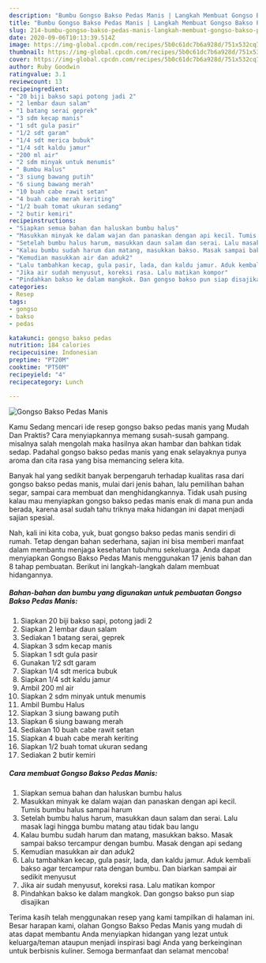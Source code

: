 ```yaml
---
description: "Bumbu Gongso Bakso Pedas Manis | Langkah Membuat Gongso Bakso Pedas Manis Yang Enak Dan Lezat"
title: "Bumbu Gongso Bakso Pedas Manis | Langkah Membuat Gongso Bakso Pedas Manis Yang Enak Dan Lezat"
slug: 214-bumbu-gongso-bakso-pedas-manis-langkah-membuat-gongso-bakso-pedas-manis-yang-enak-dan-lezat
date: 2020-09-06T10:13:39.514Z
image: https://img-global.cpcdn.com/recipes/5b0c61dc7b6a928d/751x532cq70/gongso-bakso-pedas-manis-foto-resep-utama.jpg
thumbnail: https://img-global.cpcdn.com/recipes/5b0c61dc7b6a928d/751x532cq70/gongso-bakso-pedas-manis-foto-resep-utama.jpg
cover: https://img-global.cpcdn.com/recipes/5b0c61dc7b6a928d/751x532cq70/gongso-bakso-pedas-manis-foto-resep-utama.jpg
author: Ruby Goodwin
ratingvalue: 3.1
reviewcount: 13
recipeingredient:
- "20 biji bakso sapi potong jadi 2"
- "2 lembar daun salam"
- "1 batang serai geprek"
- "3 sdm kecap manis"
- "1 sdt gula pasir"
- "1/2 sdt garam"
- "1/4 sdt merica bubuk"
- "1/4 sdt kaldu jamur"
- "200 ml air"
- "2 sdm minyak untuk menumis"
- " Bumbu Halus"
- "3 siung bawang putih"
- "6 siung bawang merah"
- "10 buah cabe rawit setan"
- "4 buah cabe merah keriting"
- "1/2 buah tomat ukuran sedang"
- "2 butir kemiri"
recipeinstructions:
- "Siapkan semua bahan dan haluskan bumbu halus"
- "Masukkan minyak ke dalam wajan dan panaskan dengan api kecil. Tumis bumbu halus sampai harum"
- "Setelah bumbu halus harum, masukkan daun salam dan serai. Lalu masak lagi hingga bumbu matang atau tidak bau langu"
- "Kalau bumbu sudah harum dan matang, masukkan bakso. Masak sampai bakso tercampur dengan bumbu. Masak dengan api sedang"
- "Kemudian masukkan air dan aduk2"
- "Lalu tambahkan kecap, gula pasir, lada, dan kaldu jamur. Aduk kembali bakso agar tercampur rata dengan bumbu. Dan biarkan sampai air sedikit menyusut"
- "Jika air sudah menyusut, koreksi rasa. Lalu matikan kompor"
- "Pindahkan bakso ke dalam mangkok. Dan gongso bakso pun siap disajikan"
categories:
- Resep
tags:
- gongso
- bakso
- pedas

katakunci: gongso bakso pedas 
nutrition: 184 calories
recipecuisine: Indonesian
preptime: "PT20M"
cooktime: "PT50M"
recipeyield: "4"
recipecategory: Lunch

---
```



![Gongso Bakso Pedas Manis](https://img-global.cpcdn.com/recipes/5b0c61dc7b6a928d/751x532cq70/gongso-bakso-pedas-manis-foto-resep-utama.jpg)

Kamu Sedang mencari ide resep gongso bakso pedas manis yang Mudah Dan Praktis? Cara menyiapkannya memang susah-susah gampang. misalnya salah mengolah maka hasilnya akan hambar dan bahkan tidak sedap. Padahal gongso bakso pedas manis yang enak selayaknya punya aroma dan cita rasa yang bisa memancing selera kita.

Banyak hal yang sedikit banyak berpengaruh terhadap kualitas rasa dari gongso bakso pedas manis, mulai dari jenis bahan, lalu pemilihan bahan segar, sampai cara membuat dan menghidangkannya. Tidak usah pusing kalau mau menyiapkan gongso bakso pedas manis enak di mana pun anda berada, karena asal sudah tahu triknya maka hidangan ini dapat menjadi sajian spesial.




Nah, kali ini kita coba, yuk, buat gongso bakso pedas manis sendiri di rumah. Tetap dengan bahan sederhana, sajian ini bisa memberi manfaat dalam membantu menjaga kesehatan tubuhmu sekeluarga. Anda dapat menyiapkan Gongso Bakso Pedas Manis menggunakan 17 jenis bahan dan 8 tahap pembuatan. Berikut ini langkah-langkah dalam membuat hidangannya.

<!--inarticleads1-->

##### Bahan-bahan dan bumbu yang digunakan untuk pembuatan Gongso Bakso Pedas Manis:

1. Siapkan 20 biji bakso sapi, potong jadi 2
1. Siapkan 2 lembar daun salam
1. Sediakan 1 batang serai, geprek
1. Siapkan 3 sdm kecap manis
1. Siapkan 1 sdt gula pasir
1. Gunakan 1/2 sdt garam
1. Siapkan 1/4 sdt merica bubuk
1. Siapkan 1/4 sdt kaldu jamur
1. Ambil 200 ml air
1. Siapkan 2 sdm minyak untuk menumis
1. Ambil  Bumbu Halus
1. Siapkan 3 siung bawang putih
1. Siapkan 6 siung bawang merah
1. Sediakan 10 buah cabe rawit setan
1. Siapkan 4 buah cabe merah keriting
1. Siapkan 1/2 buah tomat ukuran sedang
1. Sediakan 2 butir kemiri




<!--inarticleads2-->

##### Cara membuat Gongso Bakso Pedas Manis:

1. Siapkan semua bahan dan haluskan bumbu halus
1. Masukkan minyak ke dalam wajan dan panaskan dengan api kecil. Tumis bumbu halus sampai harum
1. Setelah bumbu halus harum, masukkan daun salam dan serai. Lalu masak lagi hingga bumbu matang atau tidak bau langu
1. Kalau bumbu sudah harum dan matang, masukkan bakso. Masak sampai bakso tercampur dengan bumbu. Masak dengan api sedang
1. Kemudian masukkan air dan aduk2
1. Lalu tambahkan kecap, gula pasir, lada, dan kaldu jamur. Aduk kembali bakso agar tercampur rata dengan bumbu. Dan biarkan sampai air sedikit menyusut
1. Jika air sudah menyusut, koreksi rasa. Lalu matikan kompor
1. Pindahkan bakso ke dalam mangkok. Dan gongso bakso pun siap disajikan




Terima kasih telah menggunakan resep yang kami tampilkan di halaman ini. Besar harapan kami, olahan Gongso Bakso Pedas Manis yang mudah di atas dapat membantu Anda menyiapkan hidangan yang lezat untuk keluarga/teman ataupun menjadi inspirasi bagi Anda yang berkeinginan untuk berbisnis kuliner. Semoga bermanfaat dan selamat mencoba!
